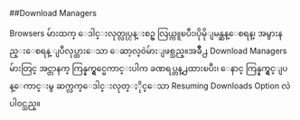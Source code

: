 ##Download Managers

Browsers မ်ားထက္ ေဒါင္းလုတ္လုပ္ငန္းစဥ္ လြယ္ကူၿပီး၊ပိုမိုျမန္ဆန္ေစရန္၊ အမွားနည္းေစရန္ ျပဳလုပ္ထားေသာ ေဆာ့လ္၀ဲမ်ားျဖစ္သည္။အခ်ိဳ႕ Download Managers မ်ားတြင္ အင္တာနက္ ကြန္နက္ရွင္မေကာင္းပါက ခဏရပ္တန္႕ထားၿပီး၊ ေနာင္ ကြန္နက္ရွင္ျပန္ေကာင္းမွ ဆက္လက္ေဒါင္းလုတ္ႏိုင္ေသာ Resuming Downloads Option လဲပါ၀င္သည္။
